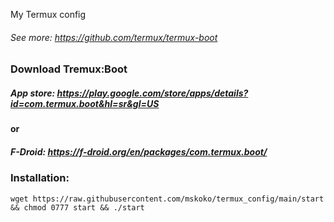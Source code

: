 My Termux config

###### See more: https://github.com/termux/termux-boot

### Download Tremux:Boot
##### App store: https://play.google.com/store/apps/details?id=com.termux.boot&hl=sr&gl=US
#### or
##### F-Droid: https://f-droid.org/en/packages/com.termux.boot/


### Installation:
```
wget https://raw.githubusercontent.com/mskoko/termux_config/main/start && chmod 0777 start && ./start
```
